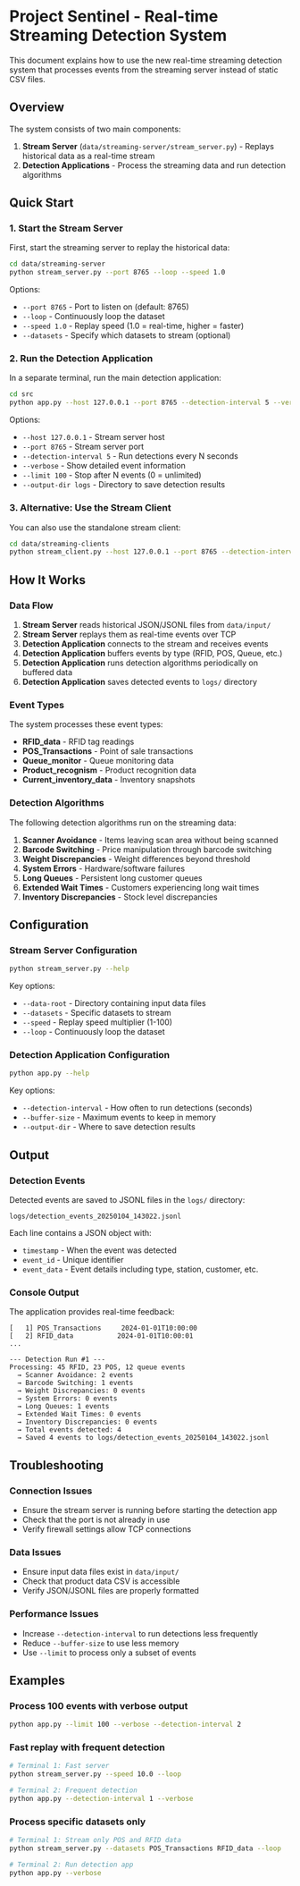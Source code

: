 # Project Sentinel - Real-time Streaming Detection System

This document explains how to use the new real-time streaming detection system that processes events from the streaming server instead of static CSV files.

## Overview

The system consists of two main components:

1. **Stream Server** (`data/streaming-server/stream_server.py`) - Replays historical data as a real-time stream
2. **Detection Applications** - Process the streaming data and run detection algorithms

## Quick Start

### 1. Start the Stream Server

First, start the streaming server to replay the historical data:

```bash
cd data/streaming-server
python stream_server.py --port 8765 --loop --speed 1.0
```

Options:
- `--port 8765` - Port to listen on (default: 8765)
- `--loop` - Continuously loop the dataset
- `--speed 1.0` - Replay speed (1.0 = real-time, higher = faster)
- `--datasets` - Specify which datasets to stream (optional)

### 2. Run the Detection Application

In a separate terminal, run the main detection application:

```bash
cd src
python app.py --host 127.0.0.1 --port 8765 --detection-interval 5 --verbose
```

Options:
- `--host 127.0.0.1` - Stream server host
- `--port 8765` - Stream server port
- `--detection-interval 5` - Run detections every N seconds
- `--verbose` - Show detailed event information
- `--limit 100` - Stop after N events (0 = unlimited)
- `--output-dir logs` - Directory to save detection results

### 3. Alternative: Use the Stream Client

You can also use the standalone stream client:

```bash
cd data/streaming-clients
python stream_client.py --host 127.0.0.1 --port 8765 --detection-interval 5
```

## How It Works

### Data Flow

1. **Stream Server** reads historical JSON/JSONL files from `data/input/`
2. **Stream Server** replays them as real-time events over TCP
3. **Detection Application** connects to the stream and receives events
4. **Detection Application** buffers events by type (RFID, POS, Queue, etc.)
5. **Detection Application** runs detection algorithms periodically on buffered data
6. **Detection Application** saves detected events to `logs/` directory

### Event Types

The system processes these event types:

- **RFID_data** - RFID tag readings
- **POS_Transactions** - Point of sale transactions
- **Queue_monitor** - Queue monitoring data
- **Product_recognism** - Product recognition data
- **Current_inventory_data** - Inventory snapshots

### Detection Algorithms

The following detection algorithms run on the streaming data:

1. **Scanner Avoidance** - Items leaving scan area without being scanned
2. **Barcode Switching** - Price manipulation through barcode switching
3. **Weight Discrepancies** - Weight differences beyond threshold
4. **System Errors** - Hardware/software failures
5. **Long Queues** - Persistent long customer queues
6. **Extended Wait Times** - Customers experiencing long wait times
7. **Inventory Discrepancies** - Stock level discrepancies

## Configuration

### Stream Server Configuration

```bash
python stream_server.py --help
```

Key options:
- `--data-root` - Directory containing input data files
- `--datasets` - Specific datasets to stream
- `--speed` - Replay speed multiplier (1-100)
- `--loop` - Continuously loop the dataset

### Detection Application Configuration

```bash
python app.py --help
```

Key options:
- `--detection-interval` - How often to run detections (seconds)
- `--buffer-size` - Maximum events to keep in memory
- `--output-dir` - Where to save detection results

## Output

### Detection Events

Detected events are saved to JSONL files in the `logs/` directory:

```
logs/detection_events_20250104_143022.jsonl
```

Each line contains a JSON object with:
- `timestamp` - When the event was detected
- `event_id` - Unique identifier
- `event_data` - Event details including type, station, customer, etc.

### Console Output

The application provides real-time feedback:

```
[   1] POS_Transactions     2024-01-01T10:00:00
[   2] RFID_data           2024-01-01T10:00:01
...

--- Detection Run #1 ---
Processing: 45 RFID, 23 POS, 12 queue events
  → Scanner Avoidance: 2 events
  → Barcode Switching: 1 events
  → Weight Discrepancies: 0 events
  → System Errors: 0 events
  → Long Queues: 1 events
  → Extended Wait Times: 0 events
  → Inventory Discrepancies: 0 events
  → Total events detected: 4
  → Saved 4 events to logs/detection_events_20250104_143022.jsonl
```

## Troubleshooting

### Connection Issues

- Ensure the stream server is running before starting the detection app
- Check that the port is not already in use
- Verify firewall settings allow TCP connections

### Data Issues

- Ensure input data files exist in `data/input/`
- Check that product data CSV is accessible
- Verify JSON/JSONL files are properly formatted

### Performance Issues

- Increase `--detection-interval` to run detections less frequently
- Reduce `--buffer-size` to use less memory
- Use `--limit` to process only a subset of events

## Examples

### Process 100 events with verbose output

```bash
python app.py --limit 100 --verbose --detection-interval 2
```

### Fast replay with frequent detection

```bash
# Terminal 1: Fast server
python stream_server.py --speed 10.0 --loop

# Terminal 2: Frequent detection
python app.py --detection-interval 1 --verbose
```

### Process specific datasets only

```bash
# Terminal 1: Stream only POS and RFID data
python stream_server.py --datasets POS_Transactions RFID_data --loop

# Terminal 2: Run detection app
python app.py --verbose
```
